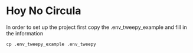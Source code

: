 # Hoy No Circula
In order to set up the project first copy the .env_tweepy_example and fill in the information

`cp .env_tweepy_example .env_tweepy`
